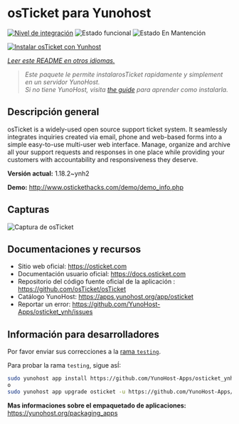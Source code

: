 <!--
Este archivo README esta generado automaticamente<https://github.com/YunoHost/apps/tree/master/tools/readme_generator>
No se debe editar a mano.
-->

# osTicket para Yunohost

[![Nivel de integración](https://apps.yunohost.org/badge/integration/osticket)](https://ci-apps.yunohost.org/ci/apps/osticket/)
![Estado funcional](https://apps.yunohost.org/badge/state/osticket)
![Estado En Mantención](https://apps.yunohost.org/badge/maintained/osticket)

[![Instalar osTicket con Yunhost](https://install-app.yunohost.org/install-with-yunohost.svg)](https://install-app.yunohost.org/?app=osticket)

*[Leer este README en otros idiomas.](./ALL_README.md)*

> *Este paquete le permite instalarosTicket rapidamente y simplement en un servidor YunoHost.*  
> *Si no tiene YunoHost, visita [the guide](https://yunohost.org/install) para aprender como instalarla.*

## Descripción general

osTicket is a widely-used open source support ticket system. It seamlessly integrates inquiries created via email, phone and web-based forms into a simple easy-to-use multi-user web interface. Manage, organize and archive all your support requests and responses in one place while providing your customers with accountability and responsiveness they deserve.

**Versión actual:** 1.18.2~ynh2

**Demo:** <http://www.ostickethacks.com/demo/demo_info.php>

## Capturas

![Captura de osTicket](./doc/screenshots/screenshot.png)

## Documentaciones y recursos

- Sitio web oficial: <https://osticket.com>
- Documentación usuario oficial: <https://docs.osticket.com>
- Repositorio del código fuente oficial de la aplicación : <https://github.com/osTicket/osTicket>
- Catálogo YunoHost: <https://apps.yunohost.org/app/osticket>
- Reportar un error: <https://github.com/YunoHost-Apps/osticket_ynh/issues>

## Información para desarrolladores

Por favor enviar sus correcciones a la [rama `testing`](https://github.com/YunoHost-Apps/osticket_ynh/tree/testing).

Para probar la rama `testing`, sigue asÍ:

```bash
sudo yunohost app install https://github.com/YunoHost-Apps/osticket_ynh/tree/testing --debug
o
sudo yunohost app upgrade osticket -u https://github.com/YunoHost-Apps/osticket_ynh/tree/testing --debug
```

**Mas informaciones sobre el empaquetado de aplicaciones:** <https://yunohost.org/packaging_apps>
